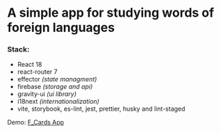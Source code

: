 # A simple app for studying words of foreign languages

### Stack:

- React 18
- react-router 7
- effector _(state managment)_
- firebase _(storage and api)_
- gravity-ui _(ui library)_
- i18next _(internationalization)_
- vite, storybook, es-lint, jest, prettier, husky and lint-staged

Demo: [F_Cards App](https://f-cards-54fc0.web.app/)
